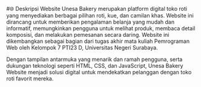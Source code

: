 #🌐 Deskripsi Website
Unesa Bakery merupakan platform digital toko roti yang menyediakan berbagai pilihan roti, kue, dan camilan khas. Website ini dirancang untuk memberikan pengalaman belanja yang mudah dan informatif, memungkinkan pengguna untuk melihat produk, membaca detail komposisi, dan melakukan pemesanan secara daring. Website ini dikembangkan sebagai bagian dari tugas akhir mata kuliah Pemrograman Web oleh Kelompok 7 PTI23 D, Universitas Negeri Surabaya.

Dengan tampilan antarmuka yang menarik dan ramah pengguna, serta dukungan teknologi seperti HTML, CSS, dan JavaScript, Unesa Bakery Website menjadi solusi digital untuk mendekatkan pelanggan dengan toko roti favorit mereka.
